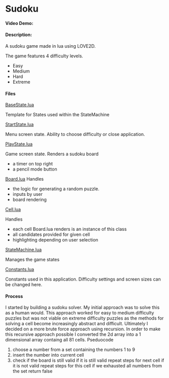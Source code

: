 # Sudoku
#### Video Demo:
#### Description:
A sudoku game made in lua using LOVE2D.

The game features 4 difficulty levels.
- Easy
- Medium
- Hard
- Extreme

#### Files
[BaseState.lua](src/states/BaseState.lua)

Template for States used within the StateMachine

[StartState.lua](src/states/StartState.lua)

Menu screen state.
Ability to choose difficulty or close application.

[PlayState.lua](src/states/PlayState.lua)

Game screen state.
Renders a sudoku board
- a timer on top right
- a pencil mode button 

[Board.lua](src/Board.lua)
Handles
- the logic for generating a random puzzle.
- inputs by user
- board rendering

[Cell.lua](src/Cell.lua)

Handles
- each cell Board.lua renders is an instance of this class
- all candidates provided for given cell
- highlighting depending on user selection

[StateMachine.lua](src/StateMachine.lua)

Manages the game states

[Constants.lua](src/Constants.lua)

Constants used in this application.
Difficulty settings and screen sizes can be changed here.

#### Process
I started by building a sudoku solver.
My initial approach was to solve this as a human would.
This approach worked for easy to medium difficulty puzzles but was 
not viable on extreme difficulty puzzles as the methods for solving 
a cell become increasingly abstract and difficult.
Ultimately I decided on a more brute force approach using recursion.
In order to make this recursive approach possible I converted
the 2d array into a 1 dimensional array containg all 81 cells.
Pseduocode
1. choose a number from a set containing the numbers 1 to 9
2. insert the number into current cell
3. check if the board is still valid
    if it is still valid
        repeat steps for next cell 
    if it is not valid
        repeat steps for this cell
            if we exhausted all numbers from the set return false
